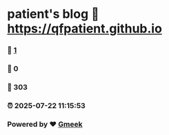 # patient's blog :link: https://qfpatient.github.io 
### :page_facing_up: [1](https://qfpatient.github.io/tag.html) 
### :speech_balloon: 0 
### :hibiscus: 303 
### :alarm_clock: 2025-07-22 11:15:53 
### Powered by :heart: [Gmeek](https://github.com/Meekdai/Gmeek)
